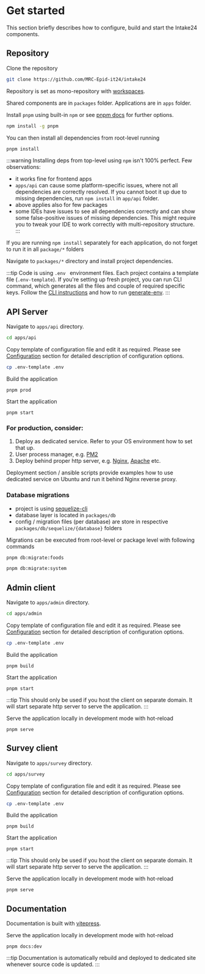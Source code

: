 # Get started

This section briefly describes how to configure, build and start the Intake24 components.

## Repository

Clone the repository
```sh
git clone https://github.com/MRC-Epid-it24/intake24
```

Repository is set as mono-repository with [workspaces](https://docs.npmjs.com/cli/v7/using-npm/workspaces).

Shared components are in `packages` folder. Applications are in `apps` folder.

Install `pnpm` using built-in `npm` or see [pnpm docs](https://pnpm.io) for further options.
```sh
npm install -g pnpm
```

You can then install all dependencies from root-level running
```sh
pnpm install
```

:::warning
Installing deps from top-level using `npm` isn't 100% perfect. Few observations:
- it works fine for frontend apps
- `apps/api` can cause some platform-specific issues, where not all dependencies are correctly resolved. If you cannot boot it up due to missing dependencies, run `npm install` in `app/api` folder.
- above applies also for few packages
- some IDEs have issues to see all dependencies correctly and can show some false-positive issues of missing dependencies. This might require you to tweak your IDE to work correctly with multi-repository structure.
:::

If you are running `npm install` separately for each application, do not forget to run it in all `package/*` folders

Navigate to `packages/*` directory and install project dependencies.



:::tip
Code is using `.env ` environment files. Each project contains a template file (`.env-template`). If you're setting up fresh project, you can run CLI command, which generates all the files and couple of required specific keys. Follow the [CLI instructions](/overview/cli/) and how to run [generate-env](/overview/cli/generate-env).
:::


## API Server

Navigate to `apps/api` directory.

```sh
cd apps/api
```

Copy template of configuration file and edit it as required. Please see [Configuration](/config/) section for detailed description of configuration options.

```sh
cp .env-template .env
```

Build the application

```
pnpm prod
```

Start the application

```
pnpm start
```

### For production, consider:

1) Deploy as dedicated service. Refer to your OS environment how to set that up.
2) User process manager, e.g. [PM2](https://pm2.keymetrics.io)
3) Deploy behind proper http server, e.g. [Nginx](https://www.nginx.com), [Apache](https://www.apache.org) etc.

Deployment section / ansible scripts provide examples how to use dedicated service on Ubuntu and run it behind Nginx reverse proxy.

### Database migrations

- project is using [sequelize-cli](https://github.com/sequelize/cli)
- database layer is located in `packages/db`
- config / migration files (per database) are store in respective `packages/db/sequelize/{database}` folders

Migrations can be executed from root-level or package level with following commands
```sh
pnpm db:migrate:foods

pnpm db:migrate:system
```

## Admin client

Navigate to `apps/admin` directory.

```sh
cd apps/admin
```

Copy template of configuration file and edit it as required. Please see [Configuration](/config/) section for detailed description of configuration options.

```sh
cp .env-template .env
```

Build the application

```
pnpm build
```

Start the application

```
pnpm start
```

:::tip
This should only be used if you host the client on separate domain. It will start separate http server to serve the application.
:::

Serve the application locally in development mode with hot-reload

```
pnpm serve
```

## Survey client

Navigate to `apps/survey` directory.

```sh
cd apps/survey
```

Copy template of configuration file and edit it as required. Please see [Configuration](/config/) section for detailed description of configuration options.

```sh
cp .env-template .env
```

Build the application

```
pnpm build
```

Start the application

```
pnpm start
```

:::tip
This should only be used if you host the client on separate domain. It will start separate http server to serve the application.
:::

Serve the application locally in development mode with hot-reload

```
pnpm serve
```

## Documentation

Documentation is built with [vitepress](https://vitepress.vuejs.org).

Serve the application locally in development mode with hot-reload

```
pnpm docs:dev
```

:::tip
Documentation is automatically rebuild and deployed to dedicated site whenever source code is updated.
:::
